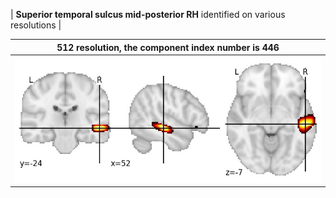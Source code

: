 


| **Superior temporal sulcus mid-posterior RH** identified on various resolutions |

| 512 resolution, the component index number is 446|  
|:---:|  
| ![Component 512](../512/final/446.jpg "From component 512: Superior temporal sulcus mid-posterior RH") |